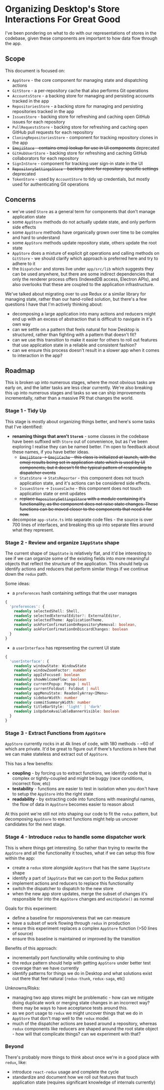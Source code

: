 # Organizing Desktop's Store Interactions For Great Good

I've been pondering on what to do with our representations of stores in the
codebase, given these components are important to how data flow through the app.

## Scope

This document is focused on:

 - `AppStore` - the core component for managing state and dispatching actions
 - `GitStore` - a per-repository cache that also performs Git operations
 - `AccountsStore` - a backing store for managing and persisting accounts tracked in the app
 - `RepositoriesStore` - a backing store for managing and persisting repositories tracked in the app
 - `IssuesStore` - backing store for refreshing and caching open GitHub issues for each repository
 - `PullRequestsStore` - backing store for refreshing and caching open GitHub pull requests for each repository
 - `CloningRepositoriesStore` - component for tracking repository clones in the app
 - ~~`EmojiStore` - contains emoji lookup for use in UI components~~ deprecated
 - `GitHubUserStore` - backing store for refreshing and caching GitHub collaborators for each repository
 - `SignInStore` - component for tracking user sign-in state in the UI
 - ~~`RepositorySettingsStore` - backing store for repository-specific settings~~ deprecated
 - `TokenStore` - used by `AccountStore` to tidy up credentials, but mostly used
   for authenticating Git operations

## Concerns

 - we've used `Store` as a general term for components that don't manage
   application state
 - some `AppStore` methods do not actually update state, and only perform side
   effects
 - some `AppStore` methods have organically grown over time to be complex and
   hard to understand
 - some `AppStore` methods update repository state, others update the root state
 - `AppStore` does a mixture of explicit git operations and calling methods
   on `GitStore` - we should clarify which approach is preferred here and try
   to adhere to it
 - the `Dispatcher` and stores live under `app/src/lib` which suggests they can
   be used anywhere, but there are some indirect dependencies that only the renderer
   process offers (IndexedDB access, Electron APIs), and also overlooks that these
   are coupled to the application infrastructure.

We've talked about migrating over to use Redux or a similar library for managing
state, rather than our hand-rolled solution, but there's a few questions I have
that I'm actively thinking about:

 - decomposing a large application into many actions and reducers might end up
   with an excess of abstraction that is difficult to navigate in it's own way
 - can we settle on a pattern that feels natural for how Desktop is structured,
   rather than fighting with a pattern that doesn't fit?
 - can we use this transition to make it easier for others to roll out features
   that use application state in a reliable and consistent fashion?
 - can we ensure this process doesn't result in a slower app when it comes to
   interaction in the app?

## Roadmap

This is broken up into numerous stages, where the most obvious tasks are early
on, and the latter tasks are less clear currently. We're also breaking this up
into numerous stages and tasks so we can ship improvements incrementally,
rather than a massive PR that changes the world.

### Stage 1 - Tidy Up

This stage is mostly about organizing things better, and here's some tasks that
I've identified:

 - **renaming things that aren't `Store`s** - some classes in the codebase have
   been suffixed with `Store` out of convenience, but as I've been exploring I
   realise they can be named better. I'm open to feedback about these names, if
   you have better ideas.
    - ~~`EmojiStore` -> `EmojiCache` - this class is initialized at launch, with
    the emoji results being set in application state which is used by UI
    components, but it doesn't fit the typical pattern of responding to
    dispatcher events~~
    - `StatsStore` -> `StatsReporter` - this component does not touch
    application state, and it's actions can be considered side effects.
    - `IssuesStore` -> `IssuesCache` - this component does not touch
    application state or emit updates
    - ~~replace `RepositorySettingsStore` with a module containing it's
    functionality, as the component does not raise state changes. These
    functions can be moved closer to the components that need it for now.~~
 - decompose `app-state.ts` into separate code files - the source is over 700
   lines of interfaces, and breaking this up into separate files around what
   they represent.

### Stage 2 - Review and organize `IAppState` shape

The current shape of `IAppState` is relatively flat, and it'd be interesting to
see if we can organize some of the existing fields into more meaningful objects
that reflect the structure of the application. This should help us identify
actions and reducers that perform similar things if we continue down the `redux`
path.

Some ideas:

 - a `preferences` hash containing settings that the user manages

```ts
{
  'preferences': {
    readonly selectedShell: Shell,
    readonly selectedExternalEditor?: ExternalEditor,
    readonly selectedTheme: ApplicationTheme,
    readonly askForConfirmationOnRepositoryRemoval: boolean,
    readonly askForConfirmationOnDiscardChanges: boolean
  }
}
```

 - a `userInterface` has representing the current UI state

```ts
{
  'userInterface': {
    readonly windowState: WindowState
    readonly windowZoomFactor: number
    readonly appIsFocused: boolean
    readonly showWelcomeFlow: boolean
    readonly currentPopup: Popup | null
    readonly currentFoldout: Foldout | null
    readonly appMenuState: ReadonlyArray<IMenu>
    readonly sidebarWidth: number
    readonly commitSummaryWidth: number
    readonly titleBarStyle: 'light' | 'dark'
    readonly isUpdateAvailableBannerVisible: boolean
  }
}
```

### Stage 3 - Extract Functions from `AppStore`

`AppStore` currently rocks in at 4k lines of code, with 180 methods - ~60 of
which are private. It'd be great to figure out if there's functions in here that
we can make stateless and extract out of `AppStore`.

This has a few benefits:

 - **coupling** - by forcing us to extract functions, we identify code that is
 complex or tightly-coupled and might be buggy (race conditions, incorrect flow,
 etc)
 - **testability** - functions are easier to test in isolation when you don't
 have to setup the `AppStore` into the right state
 - **readability** - by extracting code into functions with meaningful names,
 the flow of data in `AppStore` becomes easier to reason about

At this point we're still not into shaping our code to fit the `redux` pattern,
but decomposing `AppStore` to extract functions might help us uncover candidates
for the next stage.

### Stage 4 - Introduce `redux` to handle some dispatcher work

This is where things get interesting. So rather than trying to rewrite the
`AppStore` and all the functionality it touches, what if we can setup this flow
within the app:

 - create a `redux` store alongside `AppStore` that has the same `IAppState`
   shape
 - identify a part of `IAppState` that we can port to the Redux pattern
 - implement actions and reducers to replace this functionality
 - switch the dispatcher to dispatch to the new store
 - when the new app store updates, merge the subset of changes it's responsible
   for into the `AppStore` changes and `emitUpdate()` as normal

Goals for this experiment:

 - define a baseline for responsiveness that we can measure
 - have a subset of work flowing through `redux` in production
 - ensure this experiment replaces a complex `AppStore` function (>50 lines of source)
 - ensure this baseline is maintained or improved by the transition

Benefits of this approach:

 - incrementally port functionality while continuing to ship
 - the redux pattern should help with getting `AppStore` under better test
   coverage than we have currently
 - identify patterns for things we do in Desktop and what solutions exist out
   there that feel natural (`redux-thunk`, `redux-saga`, etc)

Unknowns/Risks:

 - managing two app stores might be problematic - how can we mitigate doing
   duplicate work or merging state changes in an incorrect way? there may be
   ways to have acceptance tests around this.
 - as we port usage to `redux` we might uncover things that we do in `AppStore`
   that don't map well to the `redux` model.
 - much of the dispatcher actions are based around a repository, whereas `redux`
   components like reducers are shaped around the root state object - how will
   that complicate things? can we experiment with that?

### Beyond

There's probably more things to think about once we're in a good place with
`redux`, like:

 - introduce `react-redux` usage and complete the cycle
 - standardize and document how we roll out features that touch application
   state (requires significant knowledge of internals currently)



